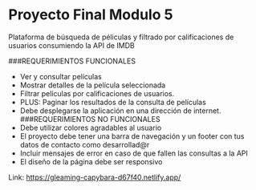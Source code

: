 # Proyecto Final Modulo 5

Plataforma de búsqueda de péliculas y filtrado por calificaciones de usuarios consumiendo la API de IMDB

###REQUERIMIENTOS FUNCIONALES
- Ver y consultar películas
- Mostrar detalles de la película seleccionada
- Filtrar películas por calificaciones de usuarios.
- PLUS: Paginar los resultados de la consulta de películas
- Debe desplegarse la aplicación en una dirección de internet.
###REQUERIMIENTOS NO FUNCIONALES
- Debe utilizar colores agradables al usuario
- El proyecto debe tener una barra de navegación y un footer con tus datos de contacto como desarrollad@r
- Incluir mensajes de error en caso de que fallen las consultas a la API
- El diseño de la página debe ser responsivo

Link: https://gleaming-capybara-d67f40.netlify.app/
